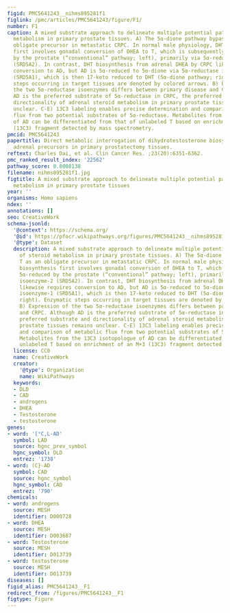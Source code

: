 ```yaml
---
figid: PMC5641243__nihms895281f1
figlink: /pmc/articles/PMC5641243/figure/F1/
number: F1
caption: A mixed substrate approach to delineate multiple potential pathways of steroid
  metabolism in primary prostate tissues. A) The 5α-dione pathway bypasses T as an
  obligate precursor in metastatic CRPC. In normal male physiology, DHT biosynthesis
  first involves gonadal conversion of DHEA to T, which is subsequently 5α-reduced
  by the prostate (“conventional” pathway; left), primarily via 5α-reductase isoenzyme-2
  (SRD5A2). In contrast, DHT biosynthesis from adrenal DHEA by CRPC likewise requires
  conversion to AD, but AD is 5α-reduced to 5α-dione via 5α-reductase isoenzyme-1
  (SRD5A1), which is then 17-keto reduced to DHT (5α-dione pathway; right). Enzymatic
  steps occurring in target tissues are denoted by colored arrows. B) Expression of
  the two 5α-reductase isoenzymes differs between primary disease and CRPC. Although
  AD is the preferred substrate of 5α-reductase in CRPC, the preferred substrate and
  directionality of adrenal steroid metabolism in primary prostate tissues remains
  unclear. C-E) 13C3 labeling enables precise determination and comparison of metabolic
  flux from two potential substrates of 5α-reductase. Metabolites from the 13C3 isotopologue
  of AD can be differentiated from that of unlabeled T based on enrichment of an M+3
  (13C3) fragment detected by mass spectrometry.
pmcid: PMC5641243
papertitle: Direct metabolic interrogation of dihydrotestosterone biosynthesis from
  adrenal precursors in primary prostatectomy tissues.
reftext: Charles Dai, et al. Clin Cancer Res. ;23(20):6351-6362.
pmc_ranked_result_index: '22562'
pathway_score: 0.8008138
filename: nihms895281f1.jpg
figtitle: A mixed substrate approach to delineate multiple potential pathways of steroid
  metabolism in primary prostate tissues
year: ''
organisms: Homo sapiens
ndex: ''
annotations: []
seo: CreativeWork
schema-jsonld:
  '@context': https://schema.org/
  '@id': https://pfocr.wikipathways.org/figures/PMC5641243__nihms895281f1.html
  '@type': Dataset
  description: A mixed substrate approach to delineate multiple potential pathways
    of steroid metabolism in primary prostate tissues. A) The 5α-dione pathway bypasses
    T as an obligate precursor in metastatic CRPC. In normal male physiology, DHT
    biosynthesis first involves gonadal conversion of DHEA to T, which is subsequently
    5α-reduced by the prostate (“conventional” pathway; left), primarily via 5α-reductase
    isoenzyme-2 (SRD5A2). In contrast, DHT biosynthesis from adrenal DHEA by CRPC
    likewise requires conversion to AD, but AD is 5α-reduced to 5α-dione via 5α-reductase
    isoenzyme-1 (SRD5A1), which is then 17-keto reduced to DHT (5α-dione pathway;
    right). Enzymatic steps occurring in target tissues are denoted by colored arrows.
    B) Expression of the two 5α-reductase isoenzymes differs between primary disease
    and CRPC. Although AD is the preferred substrate of 5α-reductase in CRPC, the
    preferred substrate and directionality of adrenal steroid metabolism in primary
    prostate tissues remains unclear. C-E) 13C3 labeling enables precise determination
    and comparison of metabolic flux from two potential substrates of 5α-reductase.
    Metabolites from the 13C3 isotopologue of AD can be differentiated from that of
    unlabeled T based on enrichment of an M+3 (13C3) fragment detected by mass spectrometry.
  license: CC0
  name: CreativeWork
  creator:
    '@type': Organization
    name: WikiPathways
  keywords:
  - DLD
  - CAD
  - androgens
  - DHEA
  - Testosterone
  - testosterone
genes:
- word: '[°C,L-AD'
  symbol: LAD
  source: hgnc_prev_symbol
  hgnc_symbol: DLD
  entrez: '1738'
- word: (C}-AD
  symbol: CAD
  source: hgnc_symbol
  hgnc_symbol: CAD
  entrez: '790'
chemicals:
- word: androgens
  source: MESH
  identifier: D000728
- word: DHEA
  source: MESH
  identifier: D003687
- word: Testosterone
  source: MESH
  identifier: D013739
- word: testosterone
  source: MESH
  identifier: D013739
diseases: []
figid_alias: PMC5641243__F1
redirect_from: /figures/PMC5641243__F1
figtype: Figure
---
```

